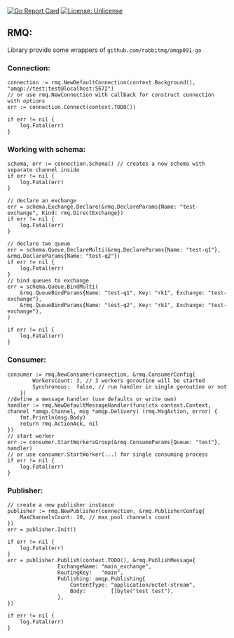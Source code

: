 [![Go Report Card](https://goreportcard.com/badge/github.com/Maximilan4/rmq)](https://goreportcard.com/report/github.com/Maximilan4/rmq)
[![License: Unlicense](https://img.shields.io/badge/license-Unlicense-blue.svg)](http://unlicense.org/)

## RMQ:
Library provide some wrappers of `github.com/rabbitmq/amqp091-go`

### Connection:
```golang
connection := rmq.NewDefaultConnection(context.Background(), "amqp://test:test@localhost:5672")
// or use rmq.NewConnection with callback for construct connection with options
err := connection.Connect(context.TODO())

if err != nil {
	log.Fatal(err)
}

```
### Working with schema:
```golang
schema, err := connection.Schema() // creates a new schema with separate channel inside
if err != nil {
	log.Fatal(err)
}

// declare an exchange
err = schema.Exchange.Declare(&rmq.DeclareParams{Name: "test-exchange", Kind: rmq.DirectExchange})
if err != nil {
	log.Fatal(err)
}

// declare two queue
err = schema.Queue.DeclareMulti(&rmq.DeclareParams{Name: "test-q1"}, &rmq.DeclareParams{Name: "test-q2"})
if err != nil {
	log.Fatal(err)
}
// bind queues to exchange
err = schema.Queue.BindMulti(
	&rmq.QueueBindParams{Name: "test-q1", Key: "rk1", Exchange: "test-exchange"},
	&rmq.QueueBindParams{Name: "test-q2", Key: "rk1", Exchange: "test-exchange"},
)

if err != nil {
	log.Fatal(err)
}
```
### Consumer:
```golang
consumer := rmq.NewConsumer(connection, &rmq.ConsumerConfig{
		WorkersCount: 3, // 3 workers goroutine will be started
		Synchronous:  false, // run handler in single goroutine or not
	})
//define a message handler (use defaults or write own)
handler := rmq.NewDefaultMessageHandler(func(ctx context.Context, channel *amqp.Channel, msg *amqp.Delivery) (rmq.MsgAction, error) {
	fmt.Println(msg.Body)
	return rmq.ActionAck, nil
})
// start worker
err := consumer.StartWorkersGroup(&rmq.ConsumeParams{Queue: "test"}, handler)
// or use consumer.StartWorker(...) for single consuming process
if err != nil {
	log.Fatal(err)
}
```
### Publisher:
```golang
// create a new publisher instance
publisher := rmq.NewPublisher(connection, &rmq.PublisherConfig{
	MaxChannelsCount: 10, // max pool channels count
})
err = publisher.Init()

if err != nil {
	log.Fatal(err)
}
err = publisher.Publish(context.TODO(), &rmq.PublishMessage{
				ExchangeName: "main_exchange",
				RoutingKey:   "main",
				Publishing: amqp.Publishing{
					ContentType: "application/octet-stream",
					Body:        []byte("test test"),
				},
})

if err != nil {
	log.Fatal(err)
}
